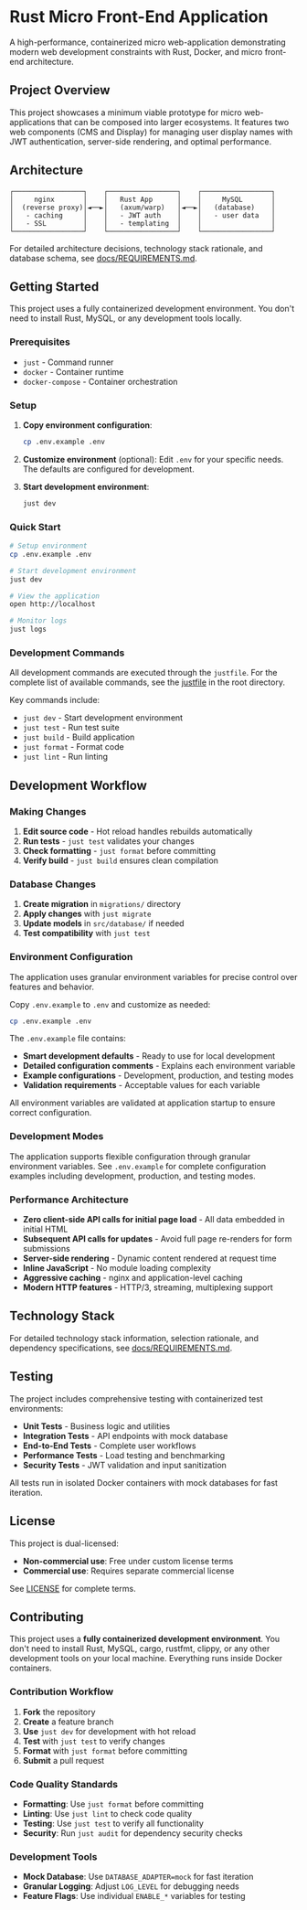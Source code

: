 # Rust Micro Front-End Application

A high-performance, containerized micro web-application demonstrating modern web development constraints with Rust, Docker, and micro front-end architecture.

## Project Overview

This project showcases a minimum viable prototype for micro web-applications that can be composed into larger ecosystems. It features two web components (CMS and Display) for managing user display names with JWT authentication, server-side rendering, and optimal performance.

## Architecture

```
┌─────────────────┐    ┌─────────────────┐    ┌─────────────────┐
│     nginx       │    │   Rust App      │    │     MySQL       │
│  (reverse proxy)│◄──►│   (axum/warp)   │◄──►│   (database)    │
│   - caching     │    │   - JWT auth    │    │   - user data   │
│   - SSL         │    │   - templating  │    │                 │
└─────────────────┘    └─────────────────┘    └─────────────────┘
```

For detailed architecture decisions, technology stack rationale, and database schema, see [docs/REQUIREMENTS.md](docs/REQUIREMENTS.md).

## Getting Started

This project uses a fully containerized development environment. You don't need to install Rust, MySQL, or any development tools locally.

### Prerequisites

- `just` - Command runner
- `docker` - Container runtime
- `docker-compose` - Container orchestration

### Setup

1. **Copy environment configuration**:
   ```bash
   cp .env.example .env
   ```

2. **Customize environment** (optional):
   Edit `.env` for your specific needs. The defaults are configured for development.

3. **Start development environment**:
   ```bash
   just dev
   ```

### Quick Start

```bash
# Setup environment
cp .env.example .env

# Start development environment
just dev

# View the application
open http://localhost

# Monitor logs
just logs
```

### Development Commands

All development commands are executed through the `justfile`. For the complete list of available commands, see the [justfile](justfile) in the root directory.

Key commands include:
- `just dev` - Start development environment
- `just test` - Run test suite
- `just build` - Build application
- `just format` - Format code
- `just lint` - Run linting

## Development Workflow

### Making Changes

1. **Edit source code** - Hot reload handles rebuilds automatically
2. **Run tests** - `just test` validates your changes
3. **Check formatting** - `just format` before committing
4. **Verify build** - `just build` ensures clean compilation

### Database Changes

1. **Create migration** in `migrations/` directory
2. **Apply changes** with `just migrate`
3. **Update models** in `src/database/` if needed
4. **Test compatibility** with `just test`

### Environment Configuration

The application uses granular environment variables for precise control over features and behavior.

Copy `.env.example` to `.env` and customize as needed:
```bash
cp .env.example .env
```

The `.env.example` file contains:
- **Smart development defaults** - Ready to use for local development
- **Detailed configuration comments** - Explains each environment variable
- **Example configurations** - Development, production, and testing modes
- **Validation requirements** - Acceptable values for each variable

All environment variables are validated at application startup to ensure correct configuration.

### Development Modes

The application supports flexible configuration through granular environment variables. See `.env.example` for complete configuration examples including development, production, and testing modes.

### Performance Architecture

- **Zero client-side API calls for initial page load** - All data embedded in initial HTML
- **Subsequent API calls for updates** - Avoid full page re-renders for form submissions
- **Server-side rendering** - Dynamic content rendered at request time
- **Inline JavaScript** - No module loading complexity
- **Aggressive caching** - nginx and application-level caching
- **Modern HTTP features** - HTTP/3, streaming, multiplexing support

## Technology Stack

For detailed technology stack information, selection rationale, and dependency specifications, see [docs/REQUIREMENTS.md](docs/REQUIREMENTS.md).

## Testing

The project includes comprehensive testing with containerized test environments:

- **Unit Tests** - Business logic and utilities
- **Integration Tests** - API endpoints with mock database
- **End-to-End Tests** - Complete user workflows
- **Performance Tests** - Load testing and benchmarking
- **Security Tests** - JWT validation and input sanitization

All tests run in isolated Docker containers with mock databases for fast iteration.

## License

This project is dual-licensed:
- **Non-commercial use**: Free under custom license terms
- **Commercial use**: Requires separate commercial license

See [LICENSE](LICENSE) for complete terms.

## Contributing

This project uses a **fully containerized development environment**. You don't need to install Rust, MySQL, cargo, rustfmt, clippy, or any other development tools on your local machine. Everything runs inside Docker containers.

### Contribution Workflow
1. **Fork** the repository
2. **Create** a feature branch
3. **Use** `just dev` for development with hot reload
4. **Test** with `just test` to verify changes
5. **Format** with `just format` before committing
6. **Submit** a pull request

### Code Quality Standards
- **Formatting**: Use `just format` before committing
- **Linting**: Use `just lint` to check code quality
- **Testing**: Use `just test` to verify all functionality
- **Security**: Run `just audit` for dependency security checks

### Development Tools
- **Mock Database**: Use `DATABASE_ADAPTER=mock` for fast iteration
- **Granular Logging**: Adjust `LOG_LEVEL` for debugging needs
- **Feature Flags**: Use individual `ENABLE_*` variables for testing

